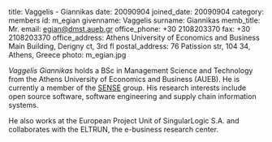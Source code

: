 title: Vaggelis - Giannikas
date: 20090904
joined_date: 20090904
category: members 
id: m_egian
givenname: Vaggelis
surname: Giannikas
memb_title: Mr.
email: egian@dmst.aueb.gr
office_phone: +30 2108203370
fax: +30 2108203370
office_address: Athens University of Economics and Business Main Building, Derigny ct, 3rd fl 
postal_address: 76 Patission str, 104 34, Athens, Greece 
photo: m_egian.jpg

_Vaggelis Giannikas_ holds a BSc in Management Science and Technology from the Athens University of Economics and Business (AUEB). He is currently a member of the [SENSE](../groups/g_sense-details.html) group. His research interests include open source software, software engineering and supply chain information systems.

He also works at the European Project Unit of SingularLogic S.A. and collaborates with the ELTRUN, the e-business research center.
